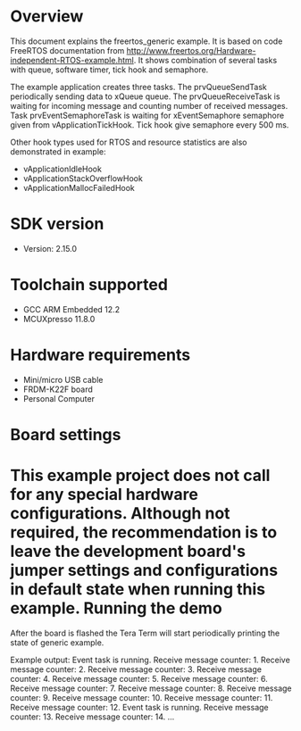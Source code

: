 Overview
========

This document explains the freertos_generic example. It is based on code FreeRTOS documentation from
http://www.freertos.org/Hardware-independent-RTOS-example.html. It shows combination of several
tasks with queue, software timer, tick hook and semaphore.

The example application creates three tasks. The prvQueueSendTask periodically sending data to
xQueue queue. The prvQueueReceiveTask is waiting for incoming message and counting number of
received messages. Task prvEventSemaphoreTask is waiting for xEventSemaphore semaphore given from
vApplicationTickHook. Tick hook give semaphore every 500 ms.

Other hook types used for RTOS and resource statistics are also demonstrated in example:
* vApplicationIdleHook
* vApplicationStackOverflowHook
* vApplicationMallocFailedHook



SDK version
===========
- Version: 2.15.0

Toolchain supported
===================
- GCC ARM Embedded  12.2
- MCUXpresso  11.8.0

Hardware requirements
=====================
- Mini/micro USB cable
- FRDM-K22F board
- Personal Computer

Board settings
==============
This example project does not call for any special hardware configurations.
Although not required, the recommendation is to leave the development board's jumper settings
and configurations in default state when running this example.
Running the demo
================
After the board is flashed the Tera Term will start periodically printing the state of generic example.

Example output:
Event task is running.
Receive message counter: 1.
Receive message counter: 2.
Receive message counter: 3.
Receive message counter: 4.
Receive message counter: 5.
Receive message counter: 6.
Receive message counter: 7.
Receive message counter: 8.
Receive message counter: 9.
Receive message counter: 10.
Receive message counter: 11.
Receive message counter: 12.
Event task is running.
Receive message counter: 13.
Receive message counter: 14.
...
